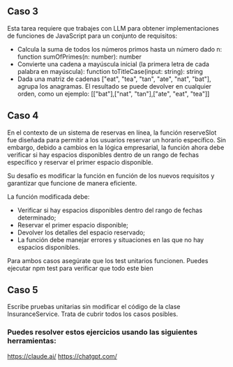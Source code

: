 ## Caso 3

Esta tarea requiere que trabajes con LLM para obtener implementaciones de funciones de JavaScript para un conjunto de requisitos:

- Calcula la suma de todos los números primos hasta un número dado n: function sumOfPrimes(n: number): number
- Convierte una cadena a mayúscula inicial (la primera letra de cada palabra en mayúscula): function toTitleCase(input: string): string
- Dada una matriz de cadenas ["eat", "tea", "tan", "ate", "nat", "bat"], agrupa los anagramas. El resultado se puede devolver en cualquier orden, como un ejemplo: [["bat"],["nat", "tan"],["ate", "eat", "tea"]]

## Caso 4

En el contexto de un sistema de reservas en línea, la función reserveSlot fue diseñada para permitir a los usuarios reservar un horario específico. Sin embargo, debido a cambios en la lógica empresarial, la función ahora debe verificar si hay espacios disponibles dentro de un rango de fechas específico y reservar el primer espacio disponible.

Su desafío es modificar la función en función de los nuevos requisitos y garantizar que funcione de manera eficiente.

La función modificada debe:

- Verificar si hay espacios disponibles dentro del rango de fechas determinado;
- Reservar el primer espacio disponible;
- Devolver los detalles del espacio reservado;
- La función debe manejar errores y situaciones en las que no hay espacios disponibles.

Para ambos casos asegúrate que los test unitarios funcionen. Puedes ejecutar npm test para verificar que todo este bien

## Caso 5

Escribe pruebas unitarias sin modificar el código de la clase InsuranceService. Trata de cubrir todos los casos posibles.

### Puedes resolver estos ejercicios usando las siguientes herramientas:

https://claude.ai/
https://chatgpt.com/
